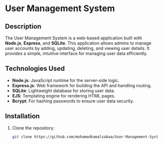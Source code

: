 # User Management System

## Description
The User Management System is a web-based application built with **Node.js**, **Express**, and **SQLite**. This application allows admins to manage user accounts by adding, updating, deleting, and viewing user details. It provides a simple, intuitive interface for managing user data efficiently.

## Technologies Used
- **Node.js**: JavaScript runtime for the server-side logic.
- **Express.js**: Web framework for building the API and handling routing.
- **SQLite**: Lightweight database for storing user data.
- **EJS**: Templating engine for rendering HTML pages.
- **Bcrypt**: For hashing passwords to ensure user data security.

## Installation
1. Clone the repository:
   ```bash
   git clone https://github.com/mohamedkamalsabaa/User-Management-System-Using-Nodejs.git
